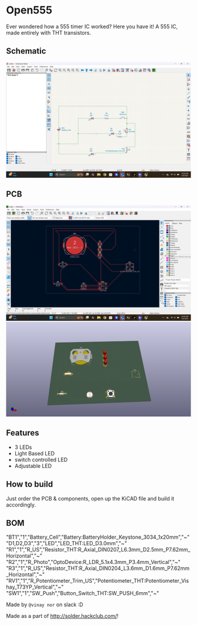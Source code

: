 # Open555

Ever wondered how a 555 timer IC worked? Here you have it! A 555 IC, made entirely with THT transistors.

## Schematic
![](https://github.com/titan00000001/Button/blob/main/Screenshot%20(18).png)

## PCB
![](https://github.com/titan00000001/Button/blob/main/Screenshot%20(17).png)
![](https://github.com/titan00000001/Button/blob/main/solder.png)

## Features
- 3 LEDs
- Light Based LED
- switch controlled LED
- Adjustable LED

## How to build
Just order the PCB & components, open up the KiCAD file and build it accordingly.

## BOM
"BT1","1","Battery_Cell","Battery:BatteryHolder_Keystone_3034_1x20mm","~"
"D1,D2,D3","3","LED","LED_THT:LED_D3.0mm","~"
"R1","1","R_US","Resistor_THT:R_Axial_DIN0207_L6.3mm_D2.5mm_P7.62mm_Horizontal","~"
"R2","1","R_Photo","OptoDevice:R_LDR_5.1x4.3mm_P3.4mm_Vertical","~"
"R3","1","R_US","Resistor_THT:R_Axial_DIN0204_L3.6mm_D1.6mm_P7.62mm_Horizontal","~"
"RV1","1","R_Potentiometer_Trim_US","Potentiometer_THT:Potentiometer_Vishay_T73YP_Vertical","~"
"SW1","1","SW_Push","Button_Switch_THT:SW_PUSH_6mm","~"

Made by `@vinay nor` on slack :D

Made as a part of http://solder.hackclub.com/!
